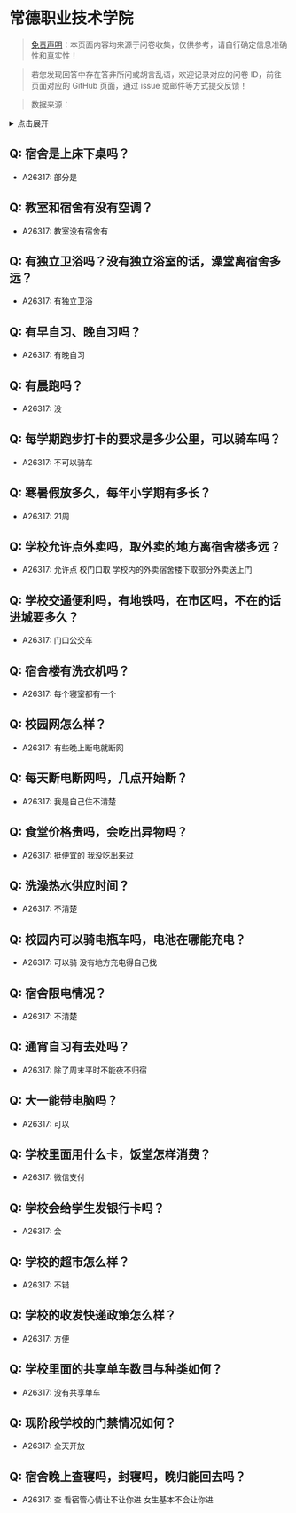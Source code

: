# 常德职业技术学院

> [免责声明](https://colleges.chat/#_3)：本页面内容均来源于问卷收集，仅供参考，请自行确定信息准确性和真实性！

> 若您发现回答中存在答非所问或胡言乱语，欢迎记录对应的问卷 ID，前往页面对应的 GitHub 页面，通过 issue 或邮件等方式提交反馈！

> 数据来源：

<details><summary>点击展开</summary>
<ul>
<li>A26317: 匿名 (2024 年 08 月)</li>
</ul>
</details>

## Q: 宿舍是上床下桌吗？

- A26317: 部分是

## Q: 教室和宿舍有没有空调？

- A26317: 教室没有宿舍有

## Q: 有独立卫浴吗？没有独立浴室的话，澡堂离宿舍多远？

- A26317: 有独立卫浴

## Q: 有早自习、晚自习吗？

- A26317: 有晚自习

## Q: 有晨跑吗？

- A26317: 没

## Q: 每学期跑步打卡的要求是多少公里，可以骑车吗？

- A26317: 不可以骑车

## Q: 寒暑假放多久，每年小学期有多长？

- A26317: 21周

## Q: 学校允许点外卖吗，取外卖的地方离宿舍楼多远？

- A26317: 允许点 校门口取 学校内的外卖宿舍楼下取部分外卖送上门

## Q: 学校交通便利吗，有地铁吗，在市区吗，不在的话进城要多久？

- A26317: 门口公交车

## Q: 宿舍楼有洗衣机吗？

- A26317: 每个寝室都有一个

## Q: 校园网怎么样？

- A26317: 有些晚上断电就断网

## Q: 每天断电断网吗，几点开始断？

- A26317: 我是自己住不清楚

## Q: 食堂价格贵吗，会吃出异物吗？

- A26317: 挺便宜的 我没吃出来过

## Q: 洗澡热水供应时间？

- A26317: 不清楚

## Q: 校园内可以骑电瓶车吗，电池在哪能充电？

- A26317: 可以骑 没有地方充电得自己找

## Q: 宿舍限电情况？

- A26317: 不清楚

## Q: 通宵自习有去处吗？

- A26317: 除了周末平时不能夜不归宿

## Q: 大一能带电脑吗？

- A26317: 可以

## Q: 学校里面用什么卡，饭堂怎样消费？

- A26317: 微信支付

## Q: 学校会给学生发银行卡吗？

- A26317: 会

## Q: 学校的超市怎么样？

- A26317: 不错

## Q: 学校的收发快递政策怎么样？

- A26317: 方便

## Q: 学校里面的共享单车数目与种类如何？

- A26317: 没有共享单车

## Q: 现阶段学校的门禁情况如何？

- A26317: 全天开放

## Q: 宿舍晚上查寝吗，封寝吗，晚归能回去吗？

- A26317: 查 看宿管心情让不让你进 女生基本不会让你进

